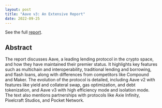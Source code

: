 ```yaml
---
layout: post
title: "Aave v3: An Extensive Report"
date: 2022-09-25
---
```


See the full [report](https://docsend.com/view/sjhbbd8x73pe7bux).

## Abstract

The report discusses Aave, a leading lending protocol in the crypto space, and how they have maintained their premier status. It highlights key features such as multichain and interoperability, traditional lending and borrowing, and flash loans, along with differences from competitors like Compound and Maker. The evolution of the protocol is detailed, including Aave v2 with features like yield and collateral swap, gas optimization, and debt tokenization, and Aave v3 with high efficiency mode and isolation mode. The text also mentions partnerships with protocols like Axie Infinity, Pixelcraft Studios, and Pocket Network.

